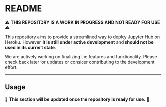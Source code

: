 # README

⚠️ **THIS REPOSITORY IS A WORK IN PROGRESS AND NOT READY FOR USE** ⚠️

This repository aims to provide a streamlined way to deploy Jupyter Hub on Heroku. However, **it is still under active development** and **should not be used in its current state**.

We are actively working on finalizing the features and functionality. Please check back later for updates or consider contributing to the development effort.

---

## Usage

🚧 **This section will be updated once the repository is ready for use.** 🚧
